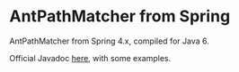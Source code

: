 # AntPathMatcher from Spring

AntPathMatcher from Spring 4.x, compiled for Java 6.

Official Javadoc [here](https://docs.spring.io/spring/docs/current/javadoc-api/org/springframework/util/AntPathMatcher.html), with some examples.
